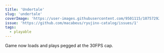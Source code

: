 ```yaml
---
title: 'Undertale'
slug: 'undertale'
coverImage: 'https://user-images.githubusercontent.com/9501115/107572927-c95d9100-6be4-11eb-8f66-310c5eea99ca.png'
issue: 'https://github.com/macabeus/ryujinx-catalog/issues/1'
tags:
  - playable
---
```


Game now loads and plays pegged at the 30FPS cap.
